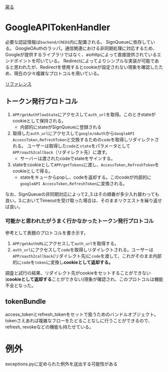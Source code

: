 [戻る](../README.md)

# GoogleAPITokenHandler

必要な認証情報は`backend/CREDS`内に配置される。
SignQueueに依存している。
GoogleOAuthのラッパ。通信関連における非同期処理に対応するため、Googleが提供するライブラリではなく、aiohttpによって直接提供されているエンドポイントを叩いている。
Redirectによってよりシンプルな実装が可能であると思われたが、Redirectを使用するとcookieが設定されない現象を確認したため、現在の少々複雑なプロトコルを用いている。

[リファレンス](https://developers.google.com/identity/protocols/oauth2/web-server?hl=ja)

## トークン発行プロトコル

1. `APP/getAuthFlowState`にアクセスして`auth_url`を取得。このときstateがcookieとして保持される。
    - 内部的にstateがSignQueueに登録される
2. 取得した`auth_url`にアクセスして`google/oAuth`から`GoogleAPI AccessToken,RefreshToken`と交換するための`code`を取得しリダイレクトされる。
   ユーザーは取得した`code`と`state`をパラメータとして`APP/oauth2callback`（リダイレクト先）に渡す。
    - サーバーは渡されたcodeでstateをサインする。
3. stateをcookieとして`APP/getTokens`に渡し、`AccessToken,RefreshToken`をcookieとして得る。
    - stateをキューからpopし、codeを返却する。このcodeが内部的に`googleAPI AccessToken,RefreshToken`に変換される。

なお、SignQueueの非同期対応によって2.,3.はその順番が多少入れ替わっても良い。3.においてTimeoutを受け取った場合は、そのままリクエストを繰り返せば良い。

### 可能かと思われたがうまく行かなかったトークン発行プロトコル

参考として表題のプロトコルを書き示す。

1. `APP/getAuthURL`にアクセスして`auth_url`を取得する。
2. `auth_url`にアクセスして`code`を取得しリダイレクトされる。ユーザーは`APP/oauth2callback`(リダイレクト先)に`code`を渡して、これがそのまま内部的に`code`を`token`に変換し**cookieとして返却する。**

調査と試行の結果、リダイレクト先がcookieをセットすることができない(**cookieとして返却する**ことができない)現象が確認され、このプロトコルは機能不全となった。

## tokenBundle

access_tokenとrefresh_tokenをセットで扱うためのバンドルオブジェクト。
tokenさえあれば複雑なフローをたどることなしに行うことができるので、refresh, revokeなどの機能も持たせている。

# 例外

exceptions.pyに定められた例外を送出する可能性がある
